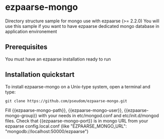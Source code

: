 # ezpaarse-mongo

Directory structure sample for mongo use with ezpaarse (>= 2.2.0)
You will use this sample if you want to have ezpaarse dedicated mongo database in application environement

## Prerequisites ##

You must have an ezpaarse installation ready to run

## Installation quickstart ##


To install ezpaarse-mongo on a Unix-type system, open a terminal and type:
```shell
git clone https://github.com/pseudom/ezpaarse-mongo.git

```

Fill {{ezpaarse-mongo-path}}, {{ezpaarse-mongo-user}}, {{ezpaarse-mongo-group}} with your needs in etc/mongod.conf and etc/init.d/mongod files.
Check that {{ezpaarse-mongo-port}} is in mongo URL from your ezpaarse config.local.conf (like "EZPAARSE_MONGO_URL": "mongodb://localhost:50000/ezpaarse")


